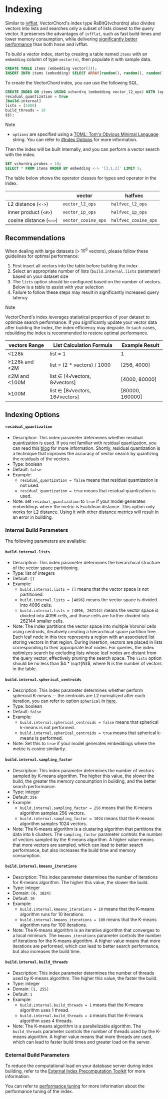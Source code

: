 # Indexing

Similar to [ivfflat](https://github.com/pgvector/pgvector#ivfflat), VectorChord's index type RaBitQ(vchordrq) also divides vectors into lists and searches only a subset of lists closest to the query vector. It preserves the advantages of `ivfflat`, such as fast build times and lower memory consumption, while delivering [significantly better performance](https://blog.vectorchord.ai/vectorchord-store-400k-vectors-for-1-in-postgresql#heading-ivf-vs-hnsw) than both hnsw and ivfflat.

To build a vector index, start by creating a table named `items` with an `embedding` column of type `vector(n)`, then populate it with sample data.

```sql
CREATE TABLE items (embedding vector(3));
INSERT INTO items (embedding) SELECT ARRAY[random(), random(), random()]::real[] FROM generate_series(1, 1000);
```

To create the VectorChord index, you can use the following SQL.

```sql
CREATE INDEX ON items USING vchordrq (embedding vector_l2_ops) WITH (options = $$
residual_quantization = true
[build.internal]
lists = [1000]
build_threads = 16
$$);
```

> [!NOTE]
> - `options` are specified using a [TOML: Tom's Obvious Minimal Language](https://toml.io/) string. You can refer to [#Index Options](#indexing-options) for more information.

Then the index will be built internally, and you can perform a vector search with the index.

```sql
SET vchordrq.probes = 10;
SELECT * FROM items ORDER BY embedding <-> '[3,1,2]' LIMIT 5;
```

The table below shows the operator classes for types and operator in the index.

|                         | vector              | halfvec              |
| ----------------------- | ------------------- | -------------------- |
| L2 distance (`<->`)     | `vector_l2_ops`     | `halfvec_l2_ops`     |
| inner product (`<#>`)   | `vector_ip_ops`     | `halfvec_ip_ops`     |
| cosine distance (`<=>`) | `vector_cosine_ops` | `halfvec_cosine_ops` |

## Recommendations

When dealing with large datasets (> $10^6$ vectors), please follow these guidelines for optimal performance:

1. First insert all vectors into the table before building the index
2. Select an appropriate number of lists (`build.internal.lists` parameter) based on your dataset size
3. The `lists` option should be configured based on the number of vectors. Below is a table to assist with your selection
4. Failure to follow these steps may result in significantly increased query latency

> [!NOTE]
> VectorChord's index leverages statistical properties of your dataset to optimize search performance. If you significantly update your vector data after building the index, the index efficiency may degrade. In such cases, rebuilding the index is recommended to restore optimal performance.

| vectors Range | List Calculation Formula       | Example Result   |
| ------------- | ------------------------------ | ---------------- |
| <128k         | list = 1                       | 1                |
| ≥128k and <2M | list = (2 * vectors) / 1000    | [256, 4000]      |
| ≥2M and <100M | list ∈ [4√vectors, 8√vectors]  | \[4000, 80000]   |
| ≥100M         | list ∈ [8√vectors, 16√vectors] | \[80000, 160000] |

## Indexing Options

#### `residual_quantization`
    
- Description: This index parameter determines whether residual quantization is used. If you not familiar with residual quantization, you can read this [blog](https://drscotthawley.github.io/blog/posts/2023-06-12-RVQ.html) for more information. Shortly, residual quantization is a technique that improves the accuracy of vector search by quantizing the residuals of the vectors.
- Type: boolean
- Default: `false`
- Example:
    - `residual_quantization = false` means that residual quantization is not used.
    - `residual_quantization = true` means that residual quantization is used.
- Note: set `residual_quantization` to `true` if your model generates embeddings where the metric is Euclidean distance. This option only works for L2 distance. Using it with other distance metrics will result in an error in building.

### Internal Build Parameters

The following parameters are available:

#### `build.internal.lists`
    
- Description: This index parameter determines the hierarchical structure of the vector space partitioning.
- Type: list of integers
- Default: `[]`
- Example:
    - `build.internal.lists = []` means that the vector space is not partitioned.
    - `build.internal.lists = [4096]` means the vector space is divided into $4096$ cells.
    - `build.internal.lists = [4096, 262144]` means the vector space is divided into $4096$ cells, and those cells are further divided into $262144$ smaller cells.
- Note: The index partitions the vector space into multiple Voronoi cells using centroids, iteratively creating a hierarchical space partition tree. Each leaf node in this tree represents a region with an associated list storing vectors in that region. During insertion, vectors are placed in lists corresponding to their appropriate leaf nodes. For queries, the index optimizes search by excluding lists whose leaf nodes are distant from the query vector, effectively pruning the search space. The `lists` option should be no less than $4 * \sqrt{N}$, where $N$ is the number of vectors in the table. 

#### `build.internal.spherical_centroids`

- Description: This index parameter determines whether perform spherical K-means -- the centroids are L2 normalized after each iteration, you can refer to option `spherical` in [here](https://github.com/facebookresearch/faiss/wiki/Faiss-building-blocks:-clustering,-PCA,-quantization#additional-options).
- Type: boolean
- Default: `false`
- Example:
    - `build.internal.spherical_centroids = false` means that spherical k-means is not performed.
    - `build.internal.spherical_centroids = true` means that spherical k-means is performed.
- Note: Set this to `true` if your model generates embeddings where the metric is cosine similarity.

#### `build.internal.sampling_factor`
    
- Description: This index parameter determines the number of vectors sampled by K-means algorithm. The higher this value, the slower the build, the greater the memory consumption in building, and the better search performance.
- Type: integer
- Default: `256`
- Example:
    - `build.internal.sampling_factor = 256` means that the K-means algorithm samples $256$ vectors.
    - `build.internal.sampling_factor = 1024` means that the K-means algorithm samples $1024$ vectors.
- Note: The K-means algorithm is a clustering algorithm that partitions the data into $k$ clusters. The `sampling_factor` parameter controls the number of vectors sampled by the K-means algorithm. A higher value means that more vectors are sampled, which can lead to better search performance, but also increases the build time and memory consumption.

#### `build.internal.kmeans_iterations`
    
- Description: This index parameter determines the number of iterations for K-means algorithm. The higher this value, the slower the build.
- Type: integer
- Domain: `[0, 1024]`
- Default: `10`
- Example:
    - `build.internal.kmeans_iterations = 10` means that the K-means algorithm runs for $10$ iterations.
    - `build.internal.kmeans_iterations = 100` means that the K-means algorithm runs for $100$ iterations.
- Note: The K-means algorithm is an iterative algorithm that converges to a local minimum. The `kmeans_iterations` parameter controls the number of iterations for the K-means algorithm. A higher value means that more iterations are performed, which can lead to better search performance, but also increases the build time. 

#### `build.internal.build_threads`
    
- Description: This index parameter determines the number of threads used by K-means algorithm. The higher this value, the faster the build.
- Type: integer
- Domain: `[1, 255]`
- Default: `1`
- Example:
    - `build.internal.build_threads = 1` means that the K-means algorithm uses $1$ thread.
    - `build.internal.build_threads = 4` means that the K-means algorithm uses $4$ threads.
- Note: The K-means algorithm is a parallelizable algorithm. The `build_threads` parameter controls the number of threads used by the K-means algorithm. A higher value means that more threads are used, which can lead to faster build times and greater load on the server.
    
### External Build Parameters

To reduce the computational load on your database server during index building, refer to the [External Index Precomputation Toolkit](https://github.com/tensorchord/VectorChord/tree/main/scripts#run-external-index-precomputation-toolkit) for more information.

You can refer to [performance tuning](../usage/performance-tuning#index-build-time) for more information about the performance tuning of the index.
